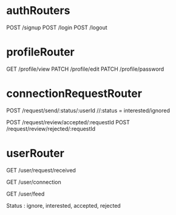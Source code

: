 # authRouters
POST /signup
POST /login
POST /logout

# profileRouter
GET  /profile/view
PATCH /profile/edit
PATCH /profile/password

# connectionRequestRouter
<!-- Sending the connection request -->
POST /request/send/:status/:userId     //:status = interested/ignored

<!-- After getting the connection request -->
POST /request/review/accepted/:requestId
POST /request/review/rejected/:requestId

# userRouter 
<!-- Getting all the connection request through which user will either accept or reject -->
GET /user/request/received
<!-- Get connection of user after request successfull on either side-->
GET /user/connection
<!-- API for FEED -->
GET /user/feed



<!-- Available status -->
Status : ignore, interested, accepted, rejected
